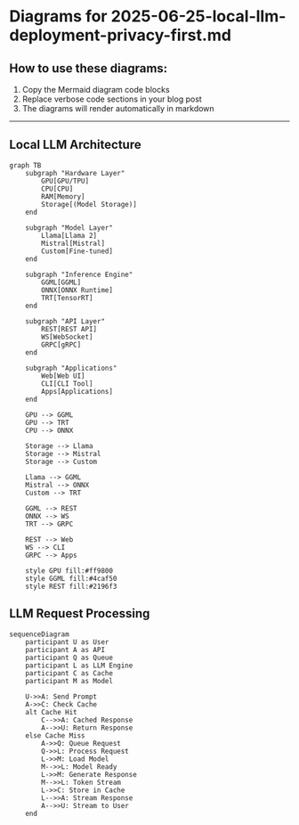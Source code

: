 # Diagrams for 2025-06-25-local-llm-deployment-privacy-first.md

## How to use these diagrams:

1. Copy the Mermaid diagram code blocks
2. Replace verbose code sections in your blog post
3. The diagrams will render automatically in markdown

---


## Local LLM Architecture

```mermaid
graph TB
    subgraph "Hardware Layer"
        GPU[GPU/TPU]
        CPU[CPU]
        RAM[Memory]
        Storage[(Model Storage)]
    end
    
    subgraph "Model Layer"
        Llama[Llama 2]
        Mistral[Mistral]
        Custom[Fine-tuned]
    end
    
    subgraph "Inference Engine"
        GGML[GGML]
        ONNX[ONNX Runtime]
        TRT[TensorRT]
    end
    
    subgraph "API Layer"
        REST[REST API]
        WS[WebSocket]
        GRPC[gRPC]
    end
    
    subgraph "Applications"
        Web[Web UI]
        CLI[CLI Tool]
        Apps[Applications]
    end
    
    GPU --> GGML
    GPU --> TRT
    CPU --> ONNX
    
    Storage --> Llama
    Storage --> Mistral
    Storage --> Custom
    
    Llama --> GGML
    Mistral --> ONNX
    Custom --> TRT
    
    GGML --> REST
    ONNX --> WS
    TRT --> GRPC
    
    REST --> Web
    WS --> CLI
    GRPC --> Apps
    
    style GPU fill:#ff9800
    style GGML fill:#4caf50
    style REST fill:#2196f3
```

## LLM Request Processing

```mermaid
sequenceDiagram
    participant U as User
    participant A as API
    participant Q as Queue
    participant L as LLM Engine
    participant C as Cache
    participant M as Model
    
    U->>A: Send Prompt
    A->>C: Check Cache
    alt Cache Hit
        C-->>A: Cached Response
        A-->>U: Return Response
    else Cache Miss
        A->>Q: Queue Request
        Q->>L: Process Request
        L->>M: Load Model
        M-->>L: Model Ready
        L->>M: Generate Response
        M-->>L: Token Stream
        L->>C: Store in Cache
        L-->>A: Stream Response
        A-->>U: Stream to User
    end
```
